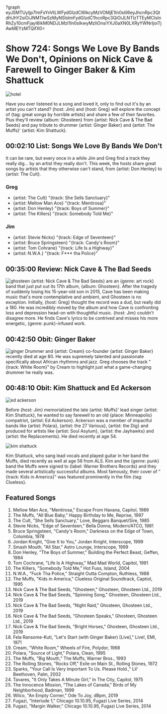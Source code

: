 ?graph eyJSMTUyIjp7ImFsYnVtLWFydGlzdCI6IkcyMzVOMjE1In0sIiI6eyJhcnRpc3QtdHJhY2siOiJNMTIwSzMyNSIsImFydGlzdC1hcnRpc3QiOiJLNTIzTTEyMCIsInRhZy10cmFjayI6IkM0NDJLMzI1In0sIkwyMzIiOnsiYXJ0aXN0LXRyYWNrIjoiTjAwMEYzMTQifX0=

# Show 724: Songs We Love By Bands We Don't, Opinions on Nick Cave & Farewell to Ginger Baker & Kim Shattuck

![hotel](https://sound-images.s3.amazonaws.com/images/2019/hotel_california.jpg)

Have you ever listened to a song and loved it, only to find out it's by an artist you can't stand? {host: Jim} and {host: Greg} will explore the concept of {tag: great songs by horrible artists} and share a few of their favorites. Plus they'll review {album: Ghosteen} from {artist: Nick Cave & The Bad Seeds} and pay tribute to drummer {artist: Ginger Baker} and {artist: The Muffs}' {artist: Kim Shattuck}.


## 00:02:10 List: Songs We Love By Bands We Don't
It can be rare, but every once in a while Jim and Greg find a track they really dig... by an artist they really don't. This week, the hosts share great songs by artists that they otherwise can't stand, from {artist: Don Henley} to {artist: The Cult}.

### Greg
- {artist: The Cult} "{track: She Sells Sanctuary}"
- {artist: Mellow Man Ace} "{track: Mentirosa}"
- {artist: Don Henley}  "{track: Boys of Summer}"
- {artist: The Killers} "{track: Somebody Told Me}"

### Jim
- {artist: Stevie Nicks} "{track: Edge of Seventeen}"
- {artist: Bruce Springsteen} "{track: Candy's Room}" 
- {artist: Tom Cohrane} "{track: Life Is a Highway}"
- {artist: N.W.A.} "{track: F*** tha Police}"

## 00:35:00 Review: Nick Cave & The Bad Seeds
![ghosteen](https://sound-images.s3.amazonaws.com/images/2019/ghosteen.jpg)
{artist: Nick Cave & The Bad Seeds} are an {genre: art rock} band that just put out its 17th album, {album: Ghosteen}. After the tragedy of suddenly losing his 15-year-old son in 2015, Cave has been making music that's more contemplative and ambient, and Ghosteen is no exception. Initially, {host: Greg} thought the record was a dud, but really did a 180. He was incredibly moved by the album and how Cave is confronting loss and depression head-on with thoughtful music. {host: Jim} couldn't disagree more. He finds Cave's lyrics to be contrived and misses his more energetic, {genre: punk}-infused work.


## 00:42:50 Obit: Ginger Baker
![ginger](https://sound-images.s3.amazonaws.com/images/2019/ginger.jpg)
Drummer and {artist: Cream} co-founder {artist: Ginger Baker} recently died at age 80. He was supremely talented and passionate specifically about African rhythmns and jazz. Greg chooses the track "{track: White Room}" by Cream to highlight just what a game-changing drummer he really was.

## 00:48:10 Obit: Kim Shattuck and Ed Ackerson

![ed ackerson](https://sound-images.s3.amazonaws.com/images/2019/ed.jpg)

Before {host: Jim} memorialized the late {artist: Muffs}' lead singer {artist: Kim Shattuck}, he wanted to say farewell to an old {place: Minneapolis} compatriot, {artist: Ed Ackerson}. Ackerson was a member of impactful bands like {artist: Polara}, {artist: the 27 Various}, {artist: the Dig} and produced for artists like {artist: Soul Asylum}, {artist: the Jayhawks} and {artist: the Replacements}. He died recently at age 54. 

![kim shattuck](https://sound-images.s3.amazonaws.com/images/2019/kim.jpg)

Kim Shattuck, who sang lead vocals and played guitar in her band the Muffs, died recently as well at age 56 from ALS. Kim and the {genre: punk} band the Muffs were signed to {label: Warner Brothers Records} and they made several artistically successful albums. Most famously, their cover of "{track: Kids in America}" was featured prominently in the film {tag: Clueless}.




## Featured Songs
1. Mellow Man Ace, "Mentirosa," Escape From Havana, Capitol, 1989
1. The Muffs, "All Blue Baby," Happy Birthday to Me, Reprise, 1997
1. The Cult, "She Sells Sanctuary," Love, Beggars Banquet/Sire, 1985
1. Stevie Nicks, "Edge of Seventeen," Bella Donna, Modern/ATCO, 1981
1. Bruce Springsteen, "Candy's Room," Darkness on the Edge of Town, Columbia, 1978
1. Jordan Knight, "Give It to You," Jordan Knight, Interscope, 1999
1. Smash Mouth, "All Star," Astro Lounge, Interscope, 1999
1. Don Henley, "The Boys of Summer," Building the Perfect Beast, Geffen, 1984
1. Tom Cochrane, "Life Is A Highway," Mad Mad World, Capitol, 1991
1. The Killers, "Somebody Told Me," Hot Fuss, Island, 2004
1. N.W.A., "Fuck Tha Police," Straight Outta Compton, Ruthless, 1988
1. The Muffs, "Kids in America," Clueless Original Soundtrack, Captiol, 1995
1. Nick Cave & The Bad Seeds, "Ghosteen," Ghosteen, Ghosteen Ltd., 2019
1. Nick Cave & The Bad Seeds, "Spinning Song," Ghosteen, Ghosteen Ltd., 2019
1. Nick Cave & The Bad Seeds, "Night Raid," Ghosteen, Ghosteen Ltd., 2019
1. Nick Cave & The Bad Seeds, "Ghosteen Speaks," Ghosteen, Ghosteen Ltd., 2019
1. Nick Cave & The Bad Seeds, "Bright Horses," Ghosteen, Ghosteen Ltd., 2019
1. Fela Ransome-Kuti, "Let's Start (with Ginger Baker) [Live]," Live!, EMI, 1971
1. Cream, "White Room," Wheels of Fire, Polydor, 1968
1. Polara, "Source of Light," Polara, Clean, 1995
1. The Muffs, "Big Mouth," The Muffs, Warner Bros., 1993
1. The Rolling Stones, "Rocks Off," Exile on Main St., Rolling Stones, 1972
1. Sparks, "Your Call Is Very Important To Us. Please Hold.," Lil' Beethoven, Palm, 2002
1. Tavares, "It Only Takes A Minute Girl," In The City, Capitol, 1975
1. The Innocence Mission, "The Lakes of Canada," Birds of My Neighborhood, Badman, 1999
1. Wilco, "An Empty Corner," Ode To Joy, dBpm, 2019
1. Fugazi, "Interlude 1," Chicago 10.10.95, Fugazi Live Series, 2014
1. Fugazi, "Margin Walker," Chicago 10.10.95, Fugazi Live Series, 2014
